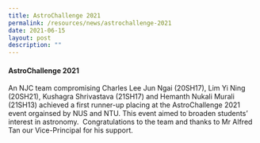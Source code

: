 ```yaml
---
title: AstroChallenge 2021
permalink: /resources/news/astrochallenge-2021
date: 2021-06-15
layout: post
description: ""
---
```

#### AstroChallenge 2021

An NJC team compromising Charles Lee Jun Ngai (20SH17), Lim Yi Ning (20SH21), Kushagra Shrivastava (21SH17) and Hemanth Nukali Murali (21SH13) achieved a first runner-up placing at the AstroChallenge 2021 event orgainsed by NUS and NTU. This event aimed to broaden students’ interest in astronomy.  Congratulations to the team and thanks to Mr Alfred  Tan our Vice-Principal for his support.